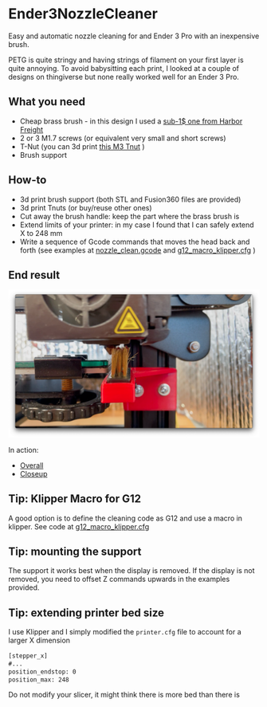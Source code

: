 # Ender3NozzleCleaner
Easy and automatic nozzle cleaning for and Ender 3 Pro with an inexpensive brush.

PETG is quite stringy and having strings of filament on your first layer is quite annoying. To avoid babysitting each print, I looked at a couple of designs on thingiverse but none really worked well for an Ender 3 Pro.

## What you need

* Cheap brass brush - in this design I used a [sub-1$ one from Harbor Freight](https://www.harborfreight.com/brass-detail-brush-69524.html)
* 2 or 3 M1.7 screws (or equivalent very small and short screws)
* T-Nut (you can 3d print [this M3 Tnut](https://www.thingiverse.com/thing:3050607) )
* Brush support

## How-to

* 3d print brush support (both STL and Fusion360 files are provided)
* 3d print Tnuts (or buy/reuse other ones)
* Cut away the brush handle: keep the part where the brass brush is
* Extend limits of your printer: in my case I found that I can safely extend X to 248 mm
* Write a sequence of Gcode commands that moves the head back and forth (see examples at [nozzle_clean.gcode](nozzle_clean.gcode) and [g12_macro_klipper.cfg](g12_macro_klipper.cfg) )

## End result

![nozzle cleaner](nozzle_cleaner.png)

In action:

* [Overall](https://youtu.be/dVcODpnYj88)
* [Closeup](https://youtu.be/zQN17WtxQjo)

## Tip: Klipper Macro for G12

A good option is to define the cleaning code as G12 and use a macro in klipper.
See code at [g12_macro_klipper.cfg](g12_macro_klipper.cfg)

## Tip: mounting the support
The support it works best when the display is removed. If the display is not removed, you need to offset Z commands upwards in the examples provided.

## Tip: extending printer bed size

I use Klipper and I simply modified the `printer.cfg` file to account for a larger X dimension

```
[stepper_x]
#...
position_endstop: 0
position_max: 248
```

Do not modify your slicer, it might think there is more bed than there is 
